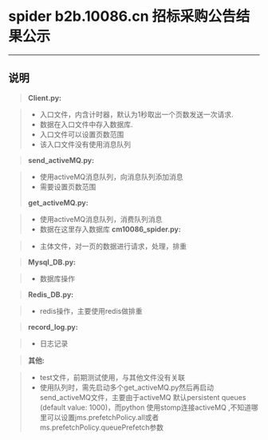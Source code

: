 spider b2b.10086.cn 
招标采购公告结果公示
===================
----------
说明
-------------



> **Client.py:**

> - 入口文件，内含计时器，默认为1秒取出一个页数发送一次请求. 
> - 数据在入口文件中存入数据库. 
> - 入口文件可以设置页数范围
> - 该入口文件没有使用消息队列

>**send_activeMQ.py:**

> - 使用activeMQ消息队列，向消息队列添加消息
> - 需要设置页数范围
> 
>**get_activeMQ.py:**

> - 使用activeMQ消息队列，消费队列消息
> - 数据在这里存入数据库
>**cm10086_spider.py:**

> - 主体文件，对一页的数据进行请求，处理，排重

>**Mysql_DB.py:**

> - 数据库操作

>**Redis_DB.py:**

> - redis操作，主要使用redis做排重

>**record_log.py:**

> - 日志记录

>**其他:**

> - test文件，前期测试使用，与其他文件没有关联
> - 使用队列时，需先启动多个get_activeMQ.py然后再启动send_activeMQ文件，主要由于activeMQ 默认persistent queues (default value: 1000)，而python 使用stomp连接activeMQ ,不知道哪里可以设置jms.prefetchPolicy.all或者ms.prefetchPolicy.queuePrefetch参数






